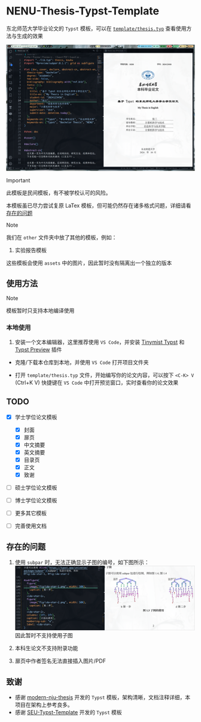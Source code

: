 # NENU-Thesis-Typst-Template

东北师范大学毕业论文的 `Typst` 模板，可以在 [`template/thesis.typ`](./template/thesis.typ) 查看使用方法与生成的效果

![Editor](./images/editor.png)

> [!IMPORTANT]
>
> 此模板是民间模板，有不被学校认可的风险。
>
> 本模板虽已尽力尝试复原 LaTex 模板，但可能仍然存在诸多格式问题，详细请看[存在的问题](#存在的问题)

> [!NOTE]
> 
> 我们在 `other` 文件夹中放了其他的模板，例如：
> 
> 1. 实验报告模板
> 
> 这些模板会使用 `assets` 中的图片，因此暂时没有隔离出一个独立的版本

## 使用方法

> [!NOTE]
> 
> 模板暂时只支持本地编译使用

### 本地使用

1. 安装一个文本编辑器，这里推荐使用 `VS Code`，并安装 [Tinymist Typst](https://github.com/Myriad-Dreamin/tinymist) 和 [Typst Preview](https://github.com/Enter-tainer/typst-preview) 插件

- 克隆/下载本仓库到本地，并使用 `VS Code` 打开项目文件夹

- 打开 `template/thesis.typ` 文件，开始编写你的论文内容，可以按下 `<C-K> V` (Ctrl+K V) 快捷键在 `VS Code` 中打开预览窗口，实时查看你的论文效果

## TODO

- [x] 学士学位论文模板
    - [x] 封面
    - [x] 扉页
    - [x] 中文摘要
    - [x] 英文摘要
    - [x] 目录页
    - [x] 正文
    - [x] 致谢

- [ ] 硕士学位论文模板

- [ ] 博士学位论文模板

- [ ] 更多其它模板

- [ ] 完善使用文档

## 存在的问题

1. 使用 `subpar` 时，无法正确显示子图的编号，如下图所示：
![subfigure-error](images/subfigure-error.png)
因此暂时不支持使用子图

2. 本科生论文不支持附录功能

3. 扉页中作者签名无法直接插入图片/PDF

## 致谢

- 感谢 [modern-nju-thesis](https://github.com/nju-lug/modern-nju-thesis) 开发的 `Typst` 模板，架构清晰，文档注释详细，本项目在架构上参考良多。
- 感谢 [SEU-Typst-Template](https://github.com/csimide/SEU-Typst-Template/) 开发的 `Typst` 模板
